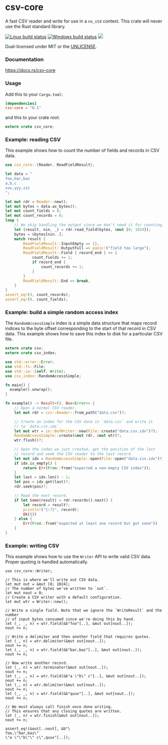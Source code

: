 csv-core
========
A fast CSV reader and write for use in a `no_std` context. This crate will
never use the Rust standard library.

[![Linux build status](https://api.travis-ci.org/BurntSushi/rust-csv.png)](https://travis-ci.org/BurntSushi/rust-csv)
[![Windows build status](https://ci.appveyor.com/api/projects/status/github/BurntSushi/rust-csv?svg=true)](https://ci.appveyor.com/project/BurntSushi/rust-csv)
[![](http://meritbadge.herokuapp.com/csv-core)](https://crates.io/crates/csv-core)

Dual-licensed under MIT or the [UNLICENSE](http://unlicense.org).

### Documentation

https://docs.rs/csv-core

### Usage

Add this to your `Cargo.toml`:

```toml
[dependencies]
csv-core = "0.1"
```

and this to your crate root:

```rust
extern crate csv_core;
```

### Example: reading CSV

This example shows how to count the number of fields and records in CSV data.

```rust
use csv_core::{Reader, ReadFieldResult};

let data = "
foo,bar,baz
a,b,c
xxx,yyy,zzz
";

let mut rdr = Reader::new();
let mut bytes = data.as_bytes();
let mut count_fields = 0;
let mut count_records = 0;
loop {
    // We skip handling the output since we don't need it for counting.
    let (result, nin, _) = rdr.read_field(bytes, &mut [0; 1024]);
    bytes = &bytes[nin..];
    match result {
        ReadFieldResult::InputEmpty => {},
        ReadFieldResult::OutputFull => panic!("field too large"),
        ReadFieldResult::Field { record_end } => {
            count_fields += 1;
            if record_end {
                count_records += 1;
            }
        }
        ReadFieldResult::End => break,
    }
}
assert_eq!(3, count_records);
assert_eq!(9, count_fields);
```



### Example: build a simple random access index

The `RandomAccessSimple` index is a simple data structure that maps record
indices to the byte offset corresponding to the start of that record in CSV
data. This example shows how to save this index to disk for a particular CSV
file.

```rust
extern crate csv;
extern crate csv_index;

use std::error::Error;
use std::fs::File;
use std::io::{self, Write};
use csv_index::RandomAccessSimple;

fn main() {
  example().unwrap();
}

fn example() -> Result<(), Box<Error>> {
    // Open a normal CSV reader.
    let mut rdr = csv::Reader::from_path("data.csv")?;

    // Create an index for the CSV data in `data.csv` and write it
    // to `data.csv.idx`.
    let mut wtr = io::BufWriter::new(File::create("data.csv.idx")?);
    RandomAccessSimple::create(&mut rdr, &mut wtr)?;
    wtr.flush()?;

    // Open the index we just created, get the position of the last
    // record and seek the CSV reader to the last record.
    let mut idx = RandomAccessSimple::open(File::open("data.csv.idx")?)?;
    if idx.is_empty() {
        return Err(From::from("expected a non-empty CSV index"));
    }
    let last = idx.len() - 1;
    let pos = idx.get(last)?;
    rdr.seek(pos)?;

    // Read the next record.
    if let Some(result) = rdr.records().next() {
        let record = result?;
        println!("{:?}", record);
        Ok(())
    } else {
        Err(From::from("expected at least one record but got none"))
    }
}
```

### Example: writing CSV

This example shows how to use the `Writer` API to write valid CSV data. Proper
quoting is handled automatically.

```
use csv_core::Writer;

// This is where we'll write out CSV data.
let mut out = &mut [0; 1024];
// The number of bytes we've written to `out`.
let mut nout = 0;
// Create a CSV writer with a default configuration.
let mut wtr = Writer::new();

// Write a single field. Note that we ignore the `WriteResult` and the number
// of input bytes consumed since we're doing this by hand.
let (_, _, n) = wtr.field(&b"foo"[..], &mut out[nout..]);
nout += n;

// Write a delimiter and then another field that requires quotes.
let (_, n) = wtr.delimiter(&mut out[nout..]);
nout += n;
let (_, _, n) = wtr.field(&b"bar,baz"[..], &mut out[nout..]);
nout += n;

// Now write another record.
let (_, n) = wtr.terminator(&mut out[nout..]);
nout += n;
let (_, _, n) = wtr.field(&b"a \"b\" c"[..], &mut out[nout..]);
nout += n;
let (_, n) = wtr.delimiter(&mut out[nout..]);
nout += n;
let (_, _, n) = wtr.field(&b"quux"[..], &mut out[nout..]);
nout += n;

// We must always call finish once done writing.
// This ensures that any closing quotes are written.
let (_, n) = wtr.finish(&mut out[nout..]);
nout += n;

assert_eq!(&out[..nout], &b"\
foo,\"bar,baz\"
\"a \"\"b\"\" c\",quux"[..]);
```
